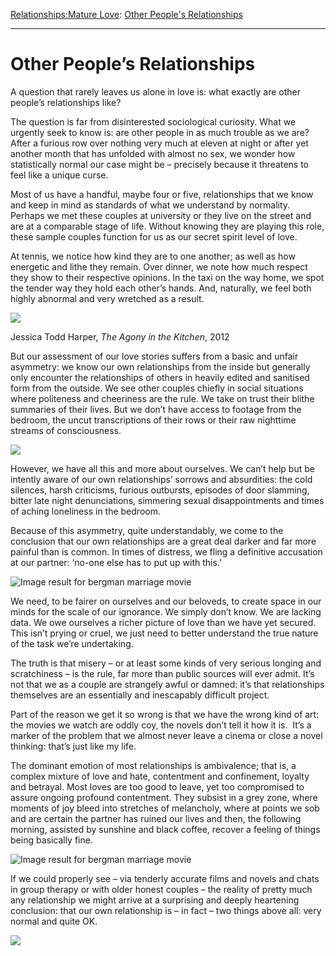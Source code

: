[Relationships:](https://www.theschooloflife.com/thebookoflife/category/relationships/)[Mature Love](https://www.theschooloflife.com/thebookoflife/category/relationships/mature-love/): [Other People's Relationships](https://www.theschooloflife.com/thebookoflife/other-peoples-relationships/)

* * *

# Other People’s Relationships

A question that rarely leaves us alone in love is: what exactly are other people’s relationships like?

The question is far from disinterested sociological curiosity. What we urgently seek to know is: are other people in as much trouble as we are? After a furious row over nothing very much at eleven at night or after yet another month that has unfolded with almost no sex, we wonder how statistically normal our case might be – precisely because it threatens to feel like a unique curse.

Most of us have a handful, maybe four or five, relationships that we know and keep in mind as standards of what we understand by normality. Perhaps we met these couples at university or they live on the street and are at a comparable stage of life. Without knowing they are playing this role, these sample couples function for us as our secret spirit level of love.

At tennis, we notice how kind they are to one another; as well as how energetic and lithe they remain. Over dinner, we note how much respect they show to their respective opinions. In the taxi on the way home, we spot the tender way they hold each other’s hands. And, naturally, we feel both highly abnormal and very wretched as a result.

 ![](https://www.theschooloflife.com/thebookoflife/wp-content/uploads/2017/07/9780714865911-pg-7.jpg)

Jessica Todd Harper, _The Agony in the Kitchen_, 2012

But our assessment of our love stories suffers from a basic and unfair asymmetry: we know our own relationships from the inside but generally only encounter the relationships of others in heavily edited and sanitised form from the outside. We see other couples chiefly in social situations where politeness and cheeriness are the rule. We take on trust their blithe summaries of their lives. But we don’t have access to footage from the bedroom, the uncut transcriptions of their rows or their raw nighttime streams of consciousness.

![](https://www.theschooloflife.com/thebookoflife/wp-content/uploads/2017/09/0uWpXr-2.png)

However, we have all this and more about ourselves. We can’t help but be intently aware of our own relationships’ sorrows and absurdities: the cold silences, harsh criticisms, furious outbursts, episodes of door slamming, bitter late night denunciations, simmering sexual disappointments and times of aching loneliness in the bedroom.

Because of this asymmetry, quite understandably, we come to the conclusion that our own relationships are a great deal darker and far more painful than is common. In times of distress, we fling a definitive accusation at our partner: ‘no-one else has to put up with this.’

![Image result for bergman marriage movie](https://newlinearperspectives.files.wordpress.com/2010/07/scenes_pdp.jpg)

We need, to be fairer on ourselves and our beloveds, to create space in our minds for the scale of our ignorance. We simply don’t know. We are lacking data. We owe ourselves a richer picture of love than we have yet secured. This isn’t prying or cruel, we just need to better understand the true nature of the task we’re undertaking.

The truth is that misery – or at least some kinds of very serious longing and scratchiness – is the rule, far more than public sources will ever admit. It’s not that we as a couple are strangely awful or damned: it’s that relationships themselves are an essentially and inescapably difficult project.

Part of the reason we get it so wrong is that we have the wrong kind of art: the movies we watch are oddly coy, the novels don’t tell it how it is.&nbsp; It’s a marker of the problem that we almost never leave a cinema or close a novel thinking: that’s just like my life.

The dominant emotion of most relationships is ambivalence; that is, a complex mixture of love and hate, contentment and confinement, loyalty and betrayal. Most loves are too good to leave, yet too compromised to assure ongoing profound contentment. They subsist in a grey zone, where moments of joy bleed into stretches of melancholy, where at points we sob and are certain the partner has ruined our lives and then, the following morning, assisted by sunshine and black coffee, recover a feeling of things being basically fine.

![Image result for bergman marriage movie](https://cdn.nybooks.com/wp-content/uploads/2018/01/SCENESFROMAMARRIAGE-PART-VVI2050.jpg)

If we could properly see – via tenderly accurate films and novels and chats in group therapy or with older honest couples – the reality of pretty much any relationship we might arrive at a surprising and deeply heartening conclusion: that our own relationship is – in fact – two things above all: very normal and quite OK.

[![](https://img.youtube.com/vi/YEfjjor2Ew0/0.jpg)](https://www.youtube.com/embed/YEfjjor2Ew0 '')
